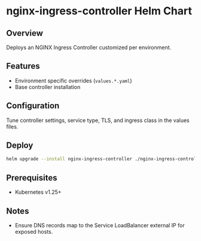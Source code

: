 # nginx-ingress-controller Helm Chart

## Overview
Deploys an NGINX Ingress Controller customized per environment.

## Features
- Environment specific overrides (`values.*.yaml`)
- Base controller installation

## Configuration
Tune controller settings, service type, TLS, and ingress class in the values files.

## Deploy
```bash
helm upgrade --install nginx-ingress-controller ./nginx-ingress-controller -f values.dev-01.yaml -n ingress-nginx
```

## Prerequisites
- Kubernetes v1.25+

## Notes
- Ensure DNS records map to the Service LoadBalancer external IP for exposed hosts.
